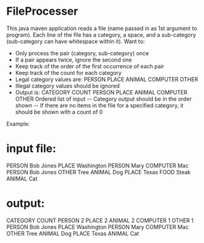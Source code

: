 FileProcesser
=============

This java maven application reads a file (name passed in as 1st argument to program).  Each line of the file has a category, a space, and a sub-category (sub-category can have whitespace within it).  Want to:
- Only process the pair (category, sub-category) once
- If a pair appears twice, ignore the second one
- Keep track of the order of the first occurrence of each pair
- Keep track of the count for each category
- Legal category values are: PERSON PLACE ANIMAL COMPUTER OTHER
- Illegal category values should be ignored
- Output is:
CATEGORY     COUNT
PERSON
PLACE
ANIMAL
COMPUTER
OTHER
Ordered list of input
-- Category output should be in the order shown
-- If there are no items in the file for a specified category, it should be shown with a count of 0

Example:

input file:
===========

PERSON Bob Jones
PLACE Washington
PERSON Mary
COMPUTER Mac
PERSON Bob Jones
OTHER Tree
ANIMAL Dog
PLACE Texas
FOOD Steak
ANIMAL Cat

output:
======

CATEGORY     COUNT
PERSON       2
PLACE        2
ANIMAL       2
COMPUTER     1
OTHER        1
PERSON Bob Jones
PLACE Washington
PERSON Mary
COMPUTER Mac
OTHER Tree
ANIMAL Dog
PLACE Texas
ANIMAL Cat
 
